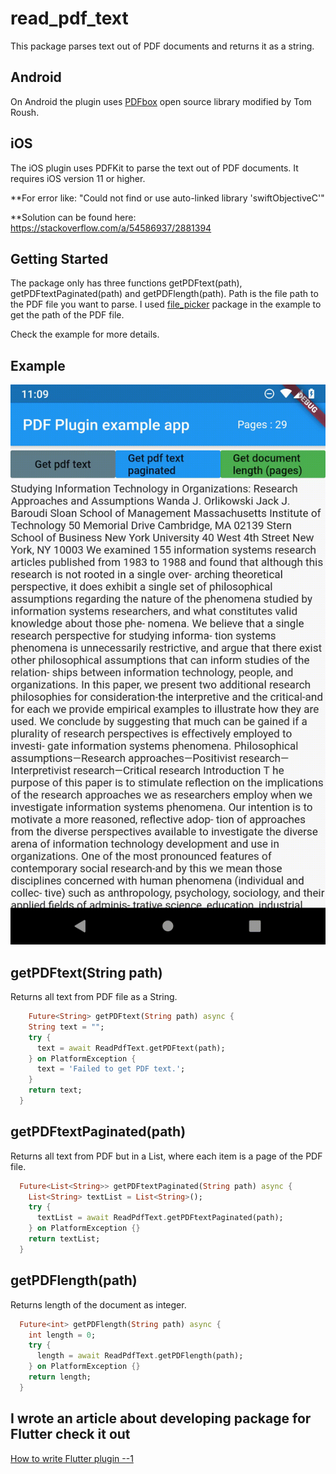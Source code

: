 # read_pdf_text

This package parses text out of PDF documents and returns it as a string. 

## Android
On Android the plugin uses [PDFbox](https://github.com/TomRoush/PdfBox-Android) open source library modified by Tom Roush.

## iOS
The iOS plugin uses PDFKit to parse the text out of PDF documents. It requires iOS version 11 or higher.

**For error like: "Could not find or use auto-linked library 'swiftObjectiveC'"

**Solution can be found here: https://stackoverflow.com/a/54586937/2881394

## Getting Started

The package only has three functions getPDFtext(path), getPDFtextPaginated(path) and getPDFlength(path).
Path is the file path to the PDF file you want to parse. I used [file_picker](https://pub.dev/packages/file_picker) package in the example to get the path of the PDF file.

Check the example for more details.

## Example

![read_pdf_text.gif](read_pdf_text.gif)

## getPDFtext(String path) 
Returns all text from PDF file as a String.
```dart
    Future<String> getPDFtext(String path) async {
    String text = "";
    try {
      text = await ReadPdfText.getPDFtext(path);
    } on PlatformException {
      text = 'Failed to get PDF text.';
    }
    return text;
  }
```

## getPDFtextPaginated(path) 
Returns all text from PDF but in a List<String>, where each item is a page of the PDF file.
```dart
  Future<List<String>> getPDFtextPaginated(String path) async {
    List<String> textList = List<String>();
    try {
      textList = await ReadPdfText.getPDFtextPaginated(path);
    } on PlatformException {}
    return textList;
  }
```

## getPDFlength(path) 
Returns length of the document as integer.
```dart
  Future<int> getPDFlength(String path) async {
    int length = 0;
    try {
      length = await ReadPdfText.getPDFlength(path);
    } on PlatformException {}
    return length;
  }
```

## I wrote an article about developing package for Flutter check it out
  [How to write Flutter plugin --1](https://medium.com/@kristian.tuusjarvi/writing-flutter-plugin-package-1-5b5bfafce60f?sk=3e36226a62e7584c83b50663497cac68)
  
